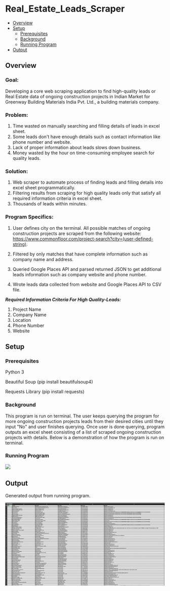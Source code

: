 Real_Estate_Leads_Scraper
=======

- [Overview](#Overview)
- [Setup](#Setup)
    - [Prerequisites](#Prerequisites)
    - [Background](#Background)
    - [Running Program](#Running-Program)
- [Output](#Output)

Overview
------

### Goal:

Developing a core web scraping application to find high-quality leads or Real Estate data of ongoing construction projects in Indian Market for Greenway Building Materials India Pvt. Ltd., a building materials company. 

### Problem: 
1) Time wasted on manually searching and filling details of leads in excel sheet.
2) Some leads don't have enough details such as contact information like phone number and website.
3) Lack of proper information about leads slows down business.
4) Money wasted by the hour on time-consuming employee search for quality leads.

### Solution:
1) Web scraper to automate process of finding leads and filling details into excel sheet programmatically.
2) Filtering results from scraping for high quality leads only that satisfy all required information criteria in excel sheet.
3) Thousands of leads within minutes.

### Program Specifics:
1) User defines city on the terminal. All possible matches of ongoing construction projects are scraped from the following website: https://www.commonfloor.com/project-search?city=(user-defined-string).

2) Filtered by only matches that have complete information such as company name and address.

2) Queried Google Places API and parsed returned JSON to get additional leads information such as company website and phone number.

3) Wrote leads data collected from website and Google Places API to CSV file.


___Required Information Criteria For High Quality-Leads:___
1) Project Name
2) Company Name
3) Location
4) Phone Number
5) Website 


Setup
------

### Prerequisites

Python 3       

Beautiful Soup      (pip install beautifulsoup4)

Requests Library    (pip install requests)

### Background

This program is run on terminal. 
The user keeps querying the program for more ongoing construction projects leads from their desired cities until they input "No" and user finishes querying.
Once user is done querying, program outputs an excel sheet consisting of a list of scraped ongoing construction projects with details.
Below is a demonstration of how the program is run on terminal.

### Running Program

<a href="https://drive.google.com/file/d/1EHvNf4dd2-uVrOHggmzPo-0Kx91FDUuA/view"><img src="https://asciinema.org/a/291902.png" width="836"/></a>

Output
------
Generated output from running program.

![](images/output_img.png?raw=true)

